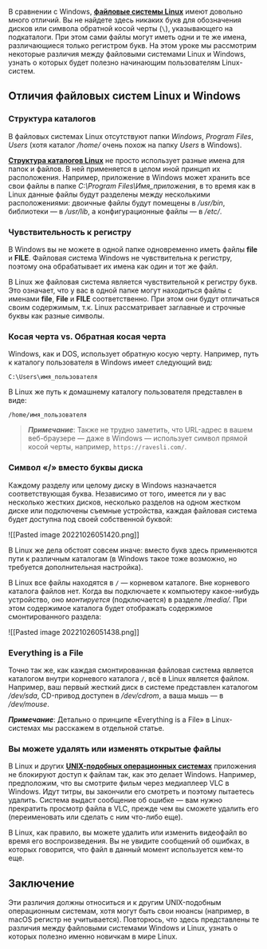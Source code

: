 В сравнении с Windows, [**файловые системы Linux**](https://ravesli.com/linux-file-systems/ "Файловые системы Linux") имеют довольно много отличий. Вы не найдете здесь никаких букв для обозначения дисков или символа обратной косой черты (`\`), указывающего на подкаталоги. При этом сами файлы могут иметь одни и те же имена, различающиеся только регистром букв. На этом уроке мы рассмотрим некоторые различия между файловыми системами Linux и Windows, узнать о которых будет полезно начинающим пользователям Linux-систем.

## Отличия файловых систем Linux и Windows

### Структура каталогов

В файловых системах Linux отсутствуют папки _Windows_, _Program Files_, _Users_ (хотя каталог _/home/_ очень похож на папку _Users_ в Windows).

[**Структура каталогов Linux**](https://ravesli.com/struktura-katalogov-v-linux/ "Структура каталогов в Linux") не просто использует разные имена для папок и файлов. В ней применяется в целом иной принцип их расположения. Например, приложение в Windows может хранить все свои файлы в папке _C:\Program Files\Имя_приложения_, в то время как в Linux данные файлы будут разделены между несколькими расположениями: двоичные файлы будут помещены в _/usr/bin_, библиотеки — в _/usr/lib_, а конфигурационные файлы — в _/etc/_.

### Чувствительность к регистру

В Windows вы не можете в одной папке одновременно иметь файлы **file** и **FILE**. Файловая система Windows не чувствительна к регистру, поэтому она обрабатывает их имена как один и тот же файл.

В Linux же файловая система является чувствительной к регистру букв. Это означает, что у вас в одной папке могут находиться файлы с именами **file**, **File** и **FILE** соответственно. При этом они будут отличаться своим содержимым, т.к. Linux рассматривает заглавные и строчные буквы как разные символы.

### Косая черта vs. Обратная косая черта

Windows, как и DOS, использует обратную косую черту. Например, путь к каталогу пользователя в Windows имеет следующий вид:

`C:\Users\имя_пользователя`

В Linux же путь к домашнему каталогу пользователя представлен в виде:

`/home/имя_пользователя`

>_**Примечание**_: Также не трудно заметить, что URL-адрес в вашем веб-браузере — даже в Windows — использует символ прямой косой черты, например, `https://ravesli.com/`.

### Символ «/» вместо буквы диска

Каждому разделу или целому диску в Windows назначается соответствующая буква. Независимо от того, имеется ли у вас несколько жестких дисков, несколько разделов на одном жестком диске или подключены съемные устройства, каждая файловая система будет доступна под своей собственной буквой:

![[Pasted image 20221026051420.png]]

В Linux же дела обстоят совсем иначе: вместо букв здесь применяются пути к различным каталогам (в Windows такое тоже возможно, но требуется дополнительная настройка).

В Linux все файлы находятся в `/` — корневом каталоге. Вне корневого каталога файлов нет. Когда вы подключаете к компьютеру какое-нибудь устройство, оно _монтируется_ (подключается) в разделе _/media/._ При этом содержимое каталога будет отображать содержимое смонтированного раздела:

![[Pasted image 20221026051438.png]]

### Everything is a File

Точно так же, как каждая смонтированная файловая система является каталогом внутри корневого каталога `/`, всё в Linux является файлом. Например, ваш первый жесткий диск в системе представлен каталогом _/dev/sda_, CD-привод доступен в _/dev/cdrom_, а ваша мышь — в _/dev/mouse_.

**_Примечание_**: Детально о принципе «Everything is a File» в Linux-системах мы расскажем в отдельной статье.

### Вы можете удалять или изменять открытые файлы

В Linux и других [**UNIX-подобных операционных системах**](https://ravesli.com/evolution-of-os-from-unix-and-bsd-to-linux/ "Развитие операционных систем от Unix и BSD к Linux") приложения не блокируют доступ к файлам так, как это делает Windows. Например, предположим, что вы смотрите фильм через медиаплеер VLC в Windows. Идут титры, вы закончили его смотреть и поэтому пытаетесь удалить. Система выдаст сообщение об ошибке — вам нужно прекратить просмотр файла в VLC, прежде чем вы сможете удалить его (переименовать или сделать с ним что-либо еще).

В Linux, как правило, вы можете удалить или изменить видеофайл во время его воспроизведения. Вы не увидите сообщений об ошибках, в которых говорится, что файл в данный момент используется кем-то еще.

## Заключение

Эти различия должны относиться и к другим UNIX-подобным операционным системам, хотя могут быть свои нюансы (например, в macOS регистр не учитывается). Повторюсь, что здесь представлены те различия между файловыми системами Windows и Linux, узнать о которых полезно именно новичкам в мире Linux.
